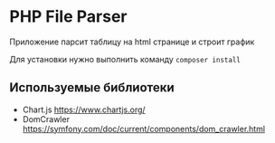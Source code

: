 # PHP File Parser

Приложение парсит таблицу на html странице и строит график

Для установки нужно выполнить команду `composer install` 

## Используемые библиотеки

- Chart.js https://www.chartjs.org/
- DomCrawler https://symfony.com/doc/current/components/dom_crawler.html
